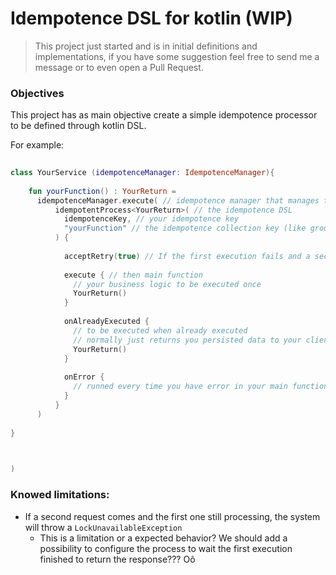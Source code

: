 # Idempotence DSL for kotlin (WIP)

> This project just started and is in initial definitions and implementations, if you have some suggestion feel free to send me a message or to even open a Pull Request.

### Objectives

This project has as main objective create a simple idempotence processor to be defined through kotlin DSL.

For example:

```kotlin
 
class YourService (idempotenceManager: IdempotenceManager){
    
    fun yourFunction() : YourReturn =
      idempotenceManager.execute( // idempotence manager that manages the idempotence to you
          idempotentProcess<YourReturn>( // the idempotence DSL
            idempotenceKey, // your idempotence key
            "yourFunction" // the idempotence collection key (like group) to be used to index idempotents registers
          ) {
           
            acceptRetry(true) // If the first execution fails and a second one comes, the main function will be executed again
  
            execute { // then main function
              // your business logic to be executed once
              YourReturn()
            }
  
            onAlreadyExecuted {
              // to be executed when already executed
              // normally just returns you persisted data to your client
              YourReturn()
            }
  
            onError {
              // runned every time you have error in your main function
            }
          }
      )
    
}

 

)
```

### Knowed limitations:

- If a second request comes and the first one still processing, the system will throw a `LockUnavailableException`
  - This is a limitation or a expected behavior? We should add a possibility to configure the process to wait the first execution finished to return the response??? Oõ